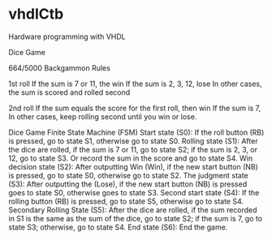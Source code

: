 # vhdlCtb
Hardware programming with VHDL

Dice Game


664/5000
Backgammon Rules

1st roll
If the sum is 7 or 11, the win
If the sum is 2, 3, 12, lose
In other cases, the sum is scored and rolled second

2nd roll
If the sum equals the score for the first roll, then win
If the sum is 7,
In other cases, keep rolling second until you win or lose.

Dice Game Finite State Machine (FSM)
Start state (S0): If the roll button (RB) is pressed, go to state S1, otherwise go to state S0.
Rolling state (S1): After the dice are rolled, if the sum is 7 or 11, go to state S2; if the sum is 2, 3, or 12, go to state S3. Or record the sum in the score and go to state S4.
Win decision state (S2): After outputting Win (Win), if the new start button (NB) is pressed, go to state S0, otherwise go to state S2.
The judgment state (S3): After outputting the (Lose), if the new start button (NB) is pressed goes to state S0, otherwise goes to state S3.
Second start state (S4): If the rolling button (RB) is pressed, go to state S5, otherwise go to state S4.
Secondary Rolling State (S5): After the dice are rolled, if the sum recorded in S1 is the same as the sum of the dice, go to state S2; if the sum is 7, go to state S3; otherwise, go to state S4.
End state (S6): End the game.
